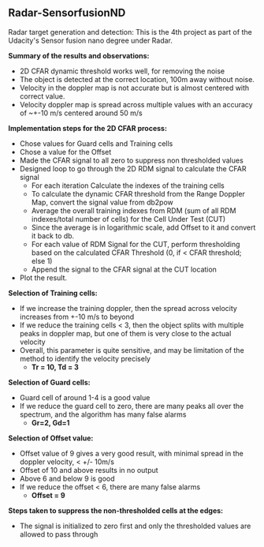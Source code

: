 ## Radar-SensorfusionND
Radar target generation and detection:
This is the 4th project as part of the Udacity's Sensor fusion nano degree under Radar. 

**Summary of the results and observations:**
- 2D CFAR dynamic threshold works well, for removing the noise 
- The object is detected at the correct location, 100m  away without noise.
- Velocity in the doppler map is not accurate but is almost centered with correct value. 
- Velocity doppler map is spread across multiple values with an accuracy of ~+-10 m/s centered around 50 m/s


**Implementation steps for the 2D CFAR process:**
- Chose values for Guard cells and Training cells
- Chose a value for the Offset
- Made the CFAR signal to all zero to suppress non thresholded values
- Designed loop to go through the 2D RDM signal to calculate the CFAR signal
  - For each iteration Calculate the indexes of the training cells
  - To calculate the dynamic CFAR threshold from the Range Doppler Map, convert the signal value from db2pow
  - Average the overall training indexes from RDM (sum of all RDM indexes/total number of cells) for the Cell Under Test (CUT)
  - Since the average is in logarithmic scale, add Offset to it and convert it back to db.
  - For each value of RDM Signal for the CUT, perform thresholding based on the calculated CFAR Threshold (0, if < CFAR threshold; else  1)
  - Append the signal to the CFAR signal at the CUT location
- Plot the result.



**Selection of Training cells:**

- If we increase the training doppler, then the spread across velocity increases from +-10 m/s to beyond
- If we reduce the training cells < 3, then the object splits with multiple peaks in doppler map, but one of them is very close to the actual velocity
- Overall, this parameter is quite sensitive, and may be limitation of the method to identify the velocity precisely
  - **Tr = 10, Td = 3**

**Selection of Guard cells:**
- Guard cell of around 1-4 is a good value
- If we reduce the guard cell to zero, there are many peaks all over the spectrum, and the algorithm has many false alarms
  - **Gr=2, Gd=1**


**Selection of Offset value:**
- Offset value of 9 gives a very good result, with minimal spread in the doppler velocity, < +/- 10m/s
- Offset of 10 and above results in no output
- Above 6 and below 9 is good
- If we reduce the offset < 6, there are many false alarms 
  - **Offset = 9**

**Steps taken to suppress the non-thresholded cells at the edges:**
- The signal is initialized to zero first and only the thresholded values are allowed to pass through

